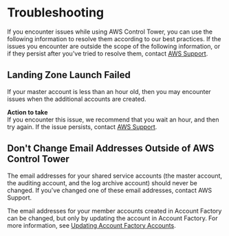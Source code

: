 # Troubleshooting<a name="troubleshooting"></a>

If you encounter issues while using AWS Control Tower, you can use the following information to resolve them according to our best practices\. If the issues you encounter are outside the scope of the following information, or if they persist after you've tried to resolve them, contact [AWS Support](https://aws.amazon.com/premiumsupport/)\.

## Landing Zone Launch Failed<a name="setup-failed"></a>

If your master account is less than an hour old, then you may encounter issues when the additional accounts are created\.

**Action to take**  
If you encounter this issue, we recommend that you wait an hour, and then try again\. If the issue persists, contact [AWS Support](https://aws.amazon.com/premiumsupport/)\.

## Don't Change Email Addresses Outside of AWS Control Tower<a name="email-change"></a>

The email addresses for your shared service accounts \(the master account, the auditing account, and the log archive account\) should never be changed\. If you've changed one of these email addresses, contact AWS Support\.

The email addresses for your member accounts created in Account Factory can be changed, but only by updating the account in Account Factory\. For more information, see [Updating Account Factory Accounts](account-factory.md#updating-account-factory-accounts)\.